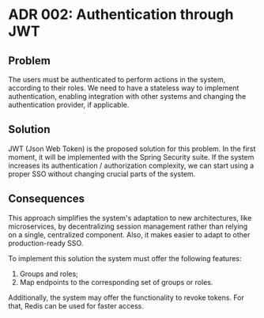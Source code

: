 # ADR 002: Authentication through JWT

## Problem
The users must be authenticated to perform actions in the system, according to their roles. We need to have a stateless way to implement authentication, enabling integration with other systems and changing
the authentication provider, if applicable. 

## Solution
JWT (Json Web Token) is the proposed solution for this problem. In the first moment, it will be implemented with the Spring Security suite. 
If the system increases its authentication / authorization complexity, we can start using a proper SSO without changing crucial parts
of the system.

## Consequences
This approach simplifies the system's adaptation to new architectures, like microservices, by decentralizing session management rather than relying on a single, centralized component. Also, it makes easier to adapt to 
other production-ready SSO.

To implement this solution the system must offer the following features:
1. Groups and roles;
2. Map endpoints to the corresponding set of groups or roles.

Additionally, the system may offer the functionality to revoke tokens. For that, Redis can be used for faster access.